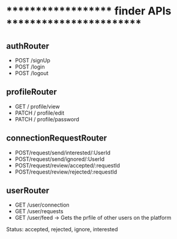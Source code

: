 # ****************** finder APIs *********************** #

## authRouter
- POST /signUp
- POST /login
- POST /logout

## profileRouter
- GET / profile/view
- PATCH / profile/edit
- PATCH / profile/password

## connectionRequestRouter
- POST/request/send/interested/:UserId
- POST/request/send/ignored/:UserId
- POST/request/review/accepted/:requestId
- POST/request/review/rejected/:requestId

## userRouter
- GET /user/connection
- GET /user/requests
- GET /user/feed -> Gets the prfile of other users on the platform

Status: accepted, rejected, ignore, interested